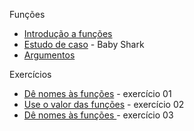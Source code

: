 Funções

- [Introdução a funções](funcoes.ipynb)
- [Estudo de caso](funcoes-estudo-de-caso.md) - Baby Shark
- [Argumentos](funcoes-argumentos.ipynb)

Exercícios

- [Dê nomes às funções](funcoes-exercicios-01.ipynb) - exercício 01
- [Use o valor das funções](funcoes-exercicios-03.ipynb) - exercício 02
- [Dê nomes às funções ](funcoes-exercicios-02.ipynb) - exercício 03
